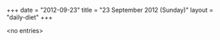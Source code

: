 +++
date = "2012-09-23"
title = "23 September 2012 (Sunday)"
layout = "daily-diet"
+++

<p>&lt;no entries&gt;</p>